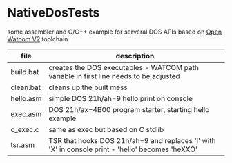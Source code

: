 # NativeDosTests
some assembler and C/C++ example for serveral DOS APIs based on  [Open Watcom V2](https://github.com/open-watcom/open-watcom-v2) toolchain

| file | description |
| ---- | ----------- |
| build.bat | creates the DOS executables - WATCOM path variable in first line needs to be adjusted |
| clean.bat | cleans up the built mess |
| hello.asm | simple DOS 21h/ah=9 hello print on console |
| exec.asm | DOS 21h/ax=4B00 program starter, starting hello example |
| c_exec.c | same as exec but based on C stdlib |
| tsr.asm | TSR that hooks DOS 21h/ah=9 and replaces 'l' with 'X' in console print - 'hello' becomes 'heXXO'|

